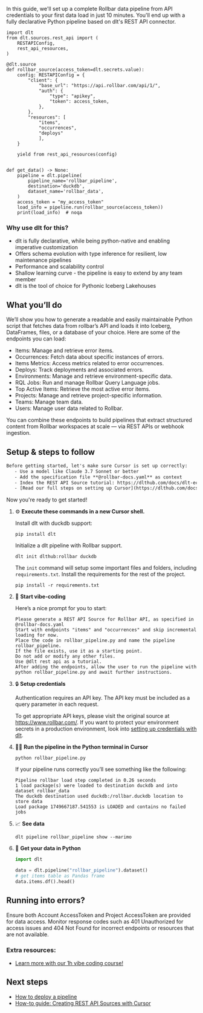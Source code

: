 In this guide, we'll set up a complete Rollbar data pipeline from API credentials to your first data load in just 10 minutes. You'll end up with a fully declarative Python pipeline based on dlt's REST API connector.

```python-outcome
import dlt
from dlt.sources.rest_api import (
    RESTAPIConfig,
    rest_api_resources,
)

@dlt.source
def rollbar_source(access_token=dlt.secrets.value):
    config: RESTAPIConfig = {
        "client": {
            "base_url": "https://api.rollbar.com/api/1/",
            "auth": {
                "type": "apikey",
                "token": access_token,
            },
        },
        "resources": [
            "items",
            "occurrences",
            "deploys"
            ],
    }

    yield from rest_api_resources(config)


def get_data() -> None:
    pipeline = dlt.pipeline(
        pipeline_name='rollbar_pipeline',
        destination='duckdb',
        dataset_name='rollbar_data', 
    )
    access_token = "my_access_token"
    load_info = pipeline.run(rollbar_source(access_token))
    print(load_info)  # noqa
```

### Why use dlt for this?

- dlt is fully declarative, while being python-native and enabling imperative customization
- Offers schema evolution with type inference for resilient, low maintenance pipelines
- Performance and scalability control
- Shallow learning curve - the pipeline is easy to extend by any team member
- dlt is the tool of choice for Pythonic Iceberg Lakehouses

## What you’ll do

We’ll show you how to generate a readable and easily maintainable Python script that fetches data from rollbar’s API and loads it into Iceberg, DataFrames, files, or a database of your choice. Here are some of the endpoints you can load:

- Items: Manage and retrieve error items.
- Occurrences: Fetch data about specific instances of errors.
- Items Metrics: Access metrics related to error occurrences.
- Deploys: Track deployments and associated errors.
- Environments: Manage and retrieve environment-specific data.
- RQL Jobs: Run and manage Rollbar Query Language jobs.
- Top Active Items: Retrieve the most active error items.
- Projects: Manage and retrieve project-specific information.
- Teams: Manage team data.
- Users: Manage user data related to Rollbar.

You can combine these endpoints to build pipelines that extract structured content from Rollbar workspaces at scale — via REST APIs or webhook ingestion.

## Setup & steps to follow

```default
Before getting started, let's make sure Cursor is set up correctly:
   - Use a model like Claude 3.7 Sonnet or better
   - Add the specification file **@rollbar-docs.yaml** as context
   - Index the REST API Source tutorial: https://dlthub.com/docs/dlt-ecosystem/verified-sources/rest_api/ and add it to context as **@dlt rest api**
   - [Read our full steps on setting up Cursor](https://dlthub.com/docs/dlt-ecosystem/llm-tooling/cursor-restapi#23-configuring-cursor-with-documentation)
```

Now you're ready to get started! 

1. ⚙️ **Execute these commands in a new Cursor shell.**
    
    Install dlt with duckdb support:
    ```shell
    pip install dlt
    ```

    Initialize a dlt pipeline with Rollbar support.
    ```shell
    dlt init dlthub:rollbar duckdb
    ```

    The `init` command will setup some important files and folders, including `requirements.txt`. Install the requirements for the rest of the project.
    ```shell
    pip install -r requirements.txt
    ```
    
2. 🤠 **Start vibe-coding**
    
    Here’s a nice prompt for you to start: 
    
    ```prompt
    Please generate a REST API Source for Rollbar API, as specified in @rollbar-docs.yaml 
    Start with endpoints "items" and "occurrences" and skip incremental loading for now. 
    Place the code in rollbar_pipeline.py and name the pipeline rollbar_pipeline. 
    If the file exists, use it as a starting point. 
    Do not add or modify any other files. 
    Use @dlt rest api as a tutorial. 
    After adding the endpoints, allow the user to run the pipeline with python rollbar_pipeline.py and await further instructions.
    ```

    
3. 🔒 **Setup credentials** 
    
    Authentication requires an API key. The API key must be included as a query parameter in each request.
    
    To get appropriate API keys, please visit the original source at https://www.rollbar.com/.
    If you want to protect your environment secrets in a production environment, look into [setting up credentials with dlt](https://dlthub.com/docs/walkthroughs/add_credentials).
    
4. 🏃‍♀️ **Run the pipeline in the Python terminal in Cursor**
    
    ```shell
    python rollbar_pipeline.py
    ```
    
    If your pipeline runs correctly you’ll see something like the following:
    
    ```shell
    Pipeline rollbar load step completed in 0.26 seconds
    1 load package(s) were loaded to destination duckdb and into dataset rollbar_data
    The duckdb destination used duckdb:/rollbar.duckdb location to store data
    Load package 1749667187.541553 is LOADED and contains no failed jobs
    ```
    
5. 📈 **See data**
    
    ```shell
    dlt pipeline rollbar_pipeline show --marimo
    ```
    
6. 🐍 **Get your data in Python**
    
    ```python
    import dlt

   data = dlt.pipeline("rollbar_pipeline").dataset()
   # get items table as Pandas frame
   data.items.df().head()
    ```

## Running into errors?

Ensure both Account AccessToken and Project AccessToken are provided for data access. Monitor response codes such as 401 Unauthorized for access issues and 404 Not Found for incorrect endpoints or resources that are not available.

### Extra resources:

- [Learn more with our 1h vibe coding course!](https://www.youtube.com/watch?v=GGid70rnJuM)

## Next steps

- [How to deploy a pipeline](https://dlthub.com/docs/walkthroughs/deploy-a-pipeline)
- [How-to guide: Creating REST API Sources with Cursor](https://dlthub.com/docs/dlt-ecosystem/llm-tooling/cursor-restapi)